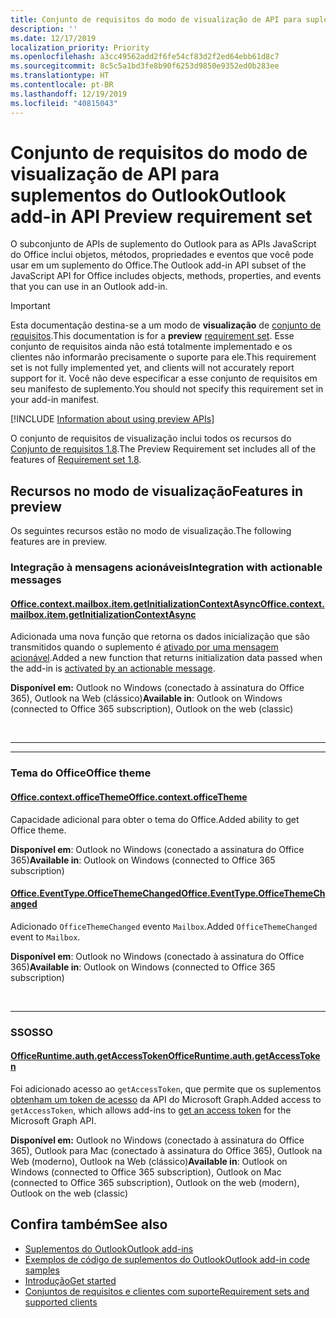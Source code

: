 ```yaml
---
title: Conjunto de requisitos do modo de visualização de API para suplementos do Outlook
description: ''
ms.date: 12/17/2019
localization_priority: Priority
ms.openlocfilehash: a3cc49562add2f6fe54cf83d2f2ed64ebb61d8c7
ms.sourcegitcommit: 8c5c5a1bd3fe8b90f6253d9850e9352ed0b283ee
ms.translationtype: HT
ms.contentlocale: pt-BR
ms.lasthandoff: 12/19/2019
ms.locfileid: "40815043"
---
```

# <a name="outlook-add-in-api-preview-requirement-set"></a><span data-ttu-id="4101e-102">Conjunto de requisitos do modo de visualização de API para suplementos do Outlook</span><span class="sxs-lookup"><span data-stu-id="4101e-102">Outlook add-in API Preview requirement set</span></span>

<span data-ttu-id="4101e-103">O subconjunto de APIs de suplemento do Outlook para as APIs JavaScript do Office inclui objetos, métodos, propriedades e eventos que você pode usar em um suplemento do Office.</span><span class="sxs-lookup"><span data-stu-id="4101e-103">The Outlook add-in API subset of the JavaScript API for Office includes objects, methods, properties, and events that you can use in an Outlook add-in.</span></span>

> [!IMPORTANT]
> <span data-ttu-id="4101e-104">Esta documentação destina-se a um modo de **visualização** de [conjunto de requisitos](/office/dev/add-ins/reference/requirement-sets/outlook-api-requirement-sets).</span><span class="sxs-lookup"><span data-stu-id="4101e-104">This documentation is for a **preview** [requirement set](/office/dev/add-ins/reference/requirement-sets/outlook-api-requirement-sets).</span></span> <span data-ttu-id="4101e-105">Esse conjunto de requisitos ainda não está totalmente implementado e os clientes não informarão precisamente o suporte para ele.</span><span class="sxs-lookup"><span data-stu-id="4101e-105">This requirement set is not fully implemented yet, and clients will not accurately report support for it.</span></span> <span data-ttu-id="4101e-106">Você não deve especificar a esse conjunto de requisitos em seu manifesto de suplemento.</span><span class="sxs-lookup"><span data-stu-id="4101e-106">You should not specify this requirement set in your add-in manifest.</span></span>

[!INCLUDE [Information about using preview APIs](../../../includes/using-preview-apis-host.md)]

<span data-ttu-id="4101e-107">O conjunto de requisitos de visualização inclui todos os recursos do [Conjunto de requisitos 1.8](../requirement-set-1.8/outlook-requirement-set-1.8.md).</span><span class="sxs-lookup"><span data-stu-id="4101e-107">The Preview Requirement set includes all of the features of [Requirement set 1.8](../requirement-set-1.8/outlook-requirement-set-1.8.md).</span></span>

## <a name="features-in-preview"></a><span data-ttu-id="4101e-108">Recursos no modo de visualização</span><span class="sxs-lookup"><span data-stu-id="4101e-108">Features in preview</span></span>

<span data-ttu-id="4101e-109">Os seguintes recursos estão no modo de visualização.</span><span class="sxs-lookup"><span data-stu-id="4101e-109">The following features are in preview.</span></span>

### <a name="integration-with-actionable-messages"></a><span data-ttu-id="4101e-110">Integração à mensagens acionáveis</span><span class="sxs-lookup"><span data-stu-id="4101e-110">Integration with actionable messages</span></span>

#### <a name="officecontextmailboxitemgetinitializationcontextasyncofficecontextmailboxitemmdmethods"></a>[<span data-ttu-id="4101e-111">Office.context.mailbox.item.getInitializationContextAsync</span><span class="sxs-lookup"><span data-stu-id="4101e-111">Office.context.mailbox.item.getInitializationContextAsync</span></span>](office.context.mailbox.item.md#methods)

<span data-ttu-id="4101e-112">Adicionada uma nova função que retorna os dados inicialização que são transmitidos quando o suplemento é [ativado por uma mensagem acionável](/outlook/actionable-messages/invoke-add-in-from-actionable-message).</span><span class="sxs-lookup"><span data-stu-id="4101e-112">Added a new function that returns initialization data passed when the add-in is [activated by an actionable message](/outlook/actionable-messages/invoke-add-in-from-actionable-message).</span></span>

<span data-ttu-id="4101e-113">**Disponível em:** Outlook no Windows (conectado à assinatura do Office 365), Outlook na Web (clássico)</span><span class="sxs-lookup"><span data-stu-id="4101e-113">**Available in**: Outlook on Windows (connected to Office 365 subscription), Outlook on the web (classic)</span></span>

<br>

---

---

### <a name="office-theme"></a><span data-ttu-id="4101e-114">Tema do Office</span><span class="sxs-lookup"><span data-stu-id="4101e-114">Office theme</span></span>

#### <a name="officecontextofficethemejavascriptapiofficeofficecontextofficetheme"></a>[<span data-ttu-id="4101e-115">Office.context.officeTheme</span><span class="sxs-lookup"><span data-stu-id="4101e-115">Office.context.officeTheme</span></span>](/javascript/api/office/office.context#officetheme)

<span data-ttu-id="4101e-116">Capacidade adicional para obter o tema do Office.</span><span class="sxs-lookup"><span data-stu-id="4101e-116">Added ability to get Office theme.</span></span>

<span data-ttu-id="4101e-117">**Disponível em**: Outlook no Windows (conectado a assinatura do Office 365)</span><span class="sxs-lookup"><span data-stu-id="4101e-117">**Available in**: Outlook on Windows (connected to Office 365 subscription)</span></span>

#### <a name="officeeventtypeofficethemechangedjavascriptapiofficeofficeeventtype"></a>[<span data-ttu-id="4101e-118">Office.EventType.OfficeThemeChanged</span><span class="sxs-lookup"><span data-stu-id="4101e-118">Office.EventType.OfficeThemeChanged</span></span>](/javascript/api/office/office.eventtype)

<span data-ttu-id="4101e-119">Adicionado `OfficeThemeChanged` evento `Mailbox`.</span><span class="sxs-lookup"><span data-stu-id="4101e-119">Added `OfficeThemeChanged` event to `Mailbox`.</span></span>

<span data-ttu-id="4101e-120">**Disponível em**: Outlook no Windows (conectado à assinatura do Office 365)</span><span class="sxs-lookup"><span data-stu-id="4101e-120">**Available in**: Outlook on Windows (connected to Office 365 subscription)</span></span>

<br>

---

### <a name="sso"></a><span data-ttu-id="4101e-121">SSO</span><span class="sxs-lookup"><span data-stu-id="4101e-121">SSO</span></span>

#### <a name="officeruntimeauthgetaccesstokenofficedevadd-insdevelopsso-in-office-add-inssso-api-reference"></a>[<span data-ttu-id="4101e-122">OfficeRuntime.auth.getAccessToken</span><span class="sxs-lookup"><span data-stu-id="4101e-122">OfficeRuntime.auth.getAccessToken</span></span>](/office/dev/add-ins/develop/sso-in-office-add-ins#sso-api-reference)

<span data-ttu-id="4101e-123">Foi adicionado acesso ao `getAccessToken`, que permite que os suplementos [obtenham um token de acesso](/outlook/add-ins/authenticate-a-user-with-an-sso-token) da API do Microsoft Graph.</span><span class="sxs-lookup"><span data-stu-id="4101e-123">Added access to `getAccessToken`, which allows add-ins to [get an access token](/outlook/add-ins/authenticate-a-user-with-an-sso-token) for the Microsoft Graph API.</span></span>

<span data-ttu-id="4101e-124">**Disponível em:** Outlook no Windows (conectado à assinatura do Office 365), Outlook para Mac (conectado à assinatura do Office 365), Outlook na Web (moderno), Outlook na Web (clássico)</span><span class="sxs-lookup"><span data-stu-id="4101e-124">**Available in**: Outlook on Windows (connected to Office 365 subscription), Outlook on Mac (connected to Office 365 subscription), Outlook on the web (modern), Outlook on the web (classic)</span></span>

## <a name="see-also"></a><span data-ttu-id="4101e-125">Confira também</span><span class="sxs-lookup"><span data-stu-id="4101e-125">See also</span></span>

- [<span data-ttu-id="4101e-126">Suplementos do Outlook</span><span class="sxs-lookup"><span data-stu-id="4101e-126">Outlook add-ins</span></span>](/outlook/add-ins/)
- [<span data-ttu-id="4101e-127">Exemplos de código de suplementos do Outlook</span><span class="sxs-lookup"><span data-stu-id="4101e-127">Outlook add-in code samples</span></span>](https://developer.microsoft.com/outlook/gallery/?filterBy=Outlook,Samples,Add-ins)
- [<span data-ttu-id="4101e-128">Introdução</span><span class="sxs-lookup"><span data-stu-id="4101e-128">Get started</span></span>](/outlook/add-ins/quick-start)
- [<span data-ttu-id="4101e-129">Conjuntos de requisitos e clientes com suporte</span><span class="sxs-lookup"><span data-stu-id="4101e-129">Requirement sets and supported clients</span></span>](../../requirement-sets/outlook-api-requirement-sets.md)
